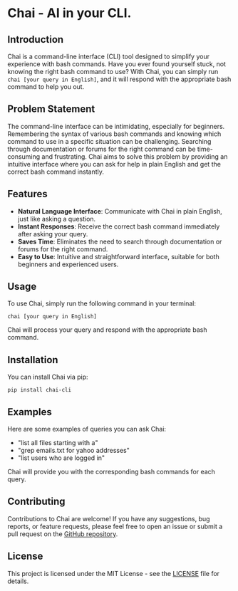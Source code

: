 # Chai - AI in your CLI.

## Introduction

Chai is a command-line interface (CLI) tool designed to simplify your experience with bash commands. Have you ever found yourself stuck, not knowing the right bash command to use? With Chai, you can simply run `chai [your query in English]`, and it will respond with the appropriate bash command to help you out. 

## Problem Statement

The command-line interface can be intimidating, especially for beginners. Remembering the syntax of various bash commands and knowing which command to use in a specific situation can be challenging. Searching through documentation or forums for the right command can be time-consuming and frustrating. Chai aims to solve this problem by providing an intuitive interface where you can ask for help in plain English and get the correct bash command instantly.

## Features

- **Natural Language Interface**: Communicate with Chai in plain English, just like asking a question.
- **Instant Responses**: Receive the correct bash command immediately after asking your query.
- **Saves Time**: Eliminates the need to search through documentation or forums for the right command.
- **Easy to Use**: Intuitive and straightforward interface, suitable for both beginners and experienced users.

## Usage

To use Chai, simply run the following command in your terminal:

```
chai [your query in English]
```

Chai will process your query and respond with the appropriate bash command.

## Installation

You can install Chai via pip:

```
pip install chai-cli
```

## Examples

Here are some examples of queries you can ask Chai:

- "list all files starting with a"
- "grep emails.txt for yahoo addresses"
- "list users who are logged in"

Chai will provide you with the corresponding bash commands for each query.

## Contributing

Contributions to Chai are welcome! If you have any suggestions, bug reports, or feature requests, please feel free to open an issue or submit a pull request on the [GitHub repository](https://github.com/your-username/chai).

## License

This project is licensed under the MIT License - see the [LICENSE](LICENSE) file for details.